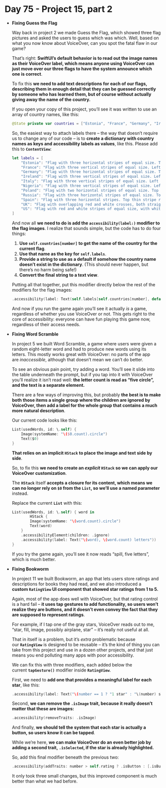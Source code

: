 # Day 75 - Project 15, part 2

- **Fixing Guess the Flag**

    Way back in project 2 we made Guess the Flag, which showed three flag pictures and asked the users to guess which was which. Well, based on what you now know about VoiceOver, can you spot the fatal flaw in our game?

    That’s right: **SwiftUI’s default behavior is to read out the image names as their VoiceOver label, which means anyone using VoiceOver can just move over our three flags to have the system announce which one is correct**.

    To fix this **we need to add text descriptions for each of our flags, describing them in enough detail that they can be guessed correctly by someone who has learned them, but of course without actually giving away the name of the country.**

    If you open your copy of this project, you’ll see it was written to use an array of country names, like this:

    ```swift
    @State private var countries = ["Estonia", "France", "Germany", "Ireland", "Italy", "Nigeria", "Poland", "Russia", "Spain", "UK", "US"].shuffled()
    ```

    So, the easiest way to attach labels there – the way that doesn’t require us to change any of our code – is to **create a dictionary with country names as keys and accessibility labels as values**, like this. Please add this to **`ContentView`**:

    ```swift
    let labels = [
        "Estonia": "Flag with three horizontal stripes of equal size. Top stripe blue, middle stripe black, bottom stripe white",
        "France": "Flag with three vertical stripes of equal size. Left stripe blue, middle stripe white, right stripe red",
        "Germany": "Flag with three horizontal stripes of equal size. Top stripe black, middle stripe red, bottom stripe gold",
        "Ireland": "Flag with three vertical stripes of equal size. Left stripe green, middle stripe white, right stripe orange",
        "Italy": "Flag with three vertical stripes of equal size. Left stripe green, middle stripe white, right stripe red",
        "Nigeria": "Flag with three vertical stripes of equal size. Left stripe green, middle stripe white, right stripe green",
        "Poland": "Flag with two horizontal stripes of equal size. Top stripe white, bottom stripe red",
        "Russia": "Flag with three horizontal stripes of equal size. Top stripe white, middle stripe blue, bottom stripe red",
        "Spain": "Flag with three horizontal stripes. Top thin stripe red, middle thick stripe gold with a crest on the left, bottom thin stripe red",
        "UK": "Flag with overlapping red and white crosses, both straight and diagonally, on a blue background",
        "US": "Flag with red and white stripes of equal size, with white stars on a blue background in the top-left corner"
    ]
    ```

    And now all **we need to do is add the `accessibility(label:)` modifier to the flag images**. I realize that sounds simple, but the code has to do four things:

    1. **Use `self.countries[number]` to get the name of the country for the current flag**.
    2. **Use that name as the key for** **`self.labels`**.
    3. **Provide a string to use as a default if somehow the country name doesn’t exist in the dictionary**. (This should never happen, but there’s no harm being safe!)
    4. **Convert the final string to a text view**.

    Putting all that together, put this modifier directly below the rest of the modifiers for the flag images:

    ```swift
    .accessibility(label: Text(self.labels[self.countries[number], default: "Unknown flag"]))
    ```

    And now if you run the game again you’ll see it actually *is* a game, regardless of whether you use VoiceOver or not. This gets right to the core of accessibility: everyone can have fun playing this game now, regardless of their access needs.

- **Fixing Word Scramble**

    In project 5 we built Word Scramble, a game where users were given a random eight-letter word and had to produce new words using its letters. This mostly works great with VoiceOver: no parts of the app are *inaccessible*, although that doesn’t mean we can’t do better.

    To see an obvious pain point, try adding a word. You’ll see it slide into the table underneath the prompt, but if you tap into it with VoiceOver you’ll realize it isn’t read well: **the letter count is read as “five circle”, and the text is a separate element.**

    There are a few ways of improving this, but probably **the best is to make both those items a single group where the children are ignored by VoiceOver, then add a label for the whole group that contains a much more natural description**.

    Our current code looks like this:

    ```swift
    List(usedWords, id: \.self) {
        Image(systemName: "\($0.count).circle")
        Text($0)
    }
    ```

    **That relies on an implicit `HStack` to place the image and text side by side**. 

    So, to fix this **we need to create an *explicit* `HStack` so we can apply our VoiceOver customization**. 

    The **`HStack`** itself **accepts a closure for its content, which means we can no longer rely on `$0` from the `List`, so we’ll use a named parameter** instead.

    Replace the current **`List`** with this:

    ```swift
    List(usedWords, id: \.self) { word in
    		HStack {
            Image(systemName: "\(word.count).circle")
            Text(word)
        }
        .accessibilityElement(children: .ignore)
        .accessibility(label: Text("\(word), \(word.count) letters"))
    }
    ```

    If you try the game again, you’ll see it now reads “spill, five letters”, which is much better.

- **Fixing Bookworm**

    In project 11 we built Bookworm, an app that lets users store ratings and descriptions for books they had read, and we also introduced a **custom `RatingView` UI component that showed star ratings from 1 to 5.**

    Again, most of the app does well with VoiceOver, but that rating control is a hard fail – **it uses tap gestures to add functionality, so users won’t realize they are buttons, and it doesn’t even convey the fact that they are supposed to represent ratings**. 

    For example, if I tap one of the gray stars, VoiceOver reads out to me, “star, fill, image, possibly airplane, star” – it’s really not useful at all.

    That in itself is a problem, but it’s *extra* problematic because our **`RatingView`** is designed to be reusable – it’s the kind of thing you can take from this project and use in a dozen other projects, and that just means you end polluting many apps with poor accessibility.

    We can fix this with three modifiers, each added below the current **`tapGesture()`** modifier inside **`RatingView`**. 

    First, we need to **add one that provides a meaningful label for each star**, like this:

    ```swift
    .accessibility(label: Text("\(number == 1 ? "1 star" : "\(number) stars")"))
    ```

    Second, **we can remove the `.isImage` trait, because it really doesn’t matter that these are images:**

    ```swift
    .accessibility(removeTraits: .isImage)
    ```

    And finally, **we should tell the system that each star is actually a button, so users know it can be tapped**. 

    While we’re here, **we can make VoiceOver do an even better job by adding a second trait, `.isSelected`, if the star is already highlighted.**

    So, add this final modifier beneath the previous two:

    ```swift
    .accessibility(addTraits: number > self.rating ? .isButton : [.isButton, .isSelected])
    ```

    It only took three small changes, but this improved component is much better than what we had before.